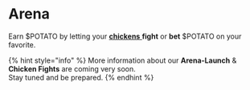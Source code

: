 # Arena

Earn $POTATO by letting your [**chickens** ](../characters/animals/chicken.md)**fight** or **bet** $POTATO on your favorite.

{% hint style="info" %}
More information about our **Arena-Launch** & **Chicken Fights** are coming very soon. \
Stay tuned and be prepared.&#x20;
{% endhint %}
